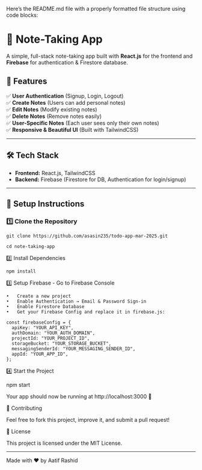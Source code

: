 Here’s the README.md file with a properly formatted file structure using code blocks:

# 📝 Note-Taking App

A simple, full-stack note-taking app built with **React.js** for the frontend and **Firebase** for authentication & Firestore database.

## 🚀 Features
✅ **User Authentication** (Signup, Login, Logout)  
✅ **Create Notes** (Users can add personal notes)  
✅ **Edit Notes** (Modify existing notes)  
✅ **Delete Notes** (Remove notes easily)  
✅ **User-Specific Notes** (Each user sees only their own notes)  
✅ **Responsive & Beautiful UI** (Built with TailwindCSS)

---

## 🛠 Tech Stack
- **Frontend:** React.js, TailwindCSS
- **Backend:** Firebase (Firestore for DB, Authentication for login/signup)

---



## 🔧 Setup Instructions

### 1️⃣ Clone the Repository

``` 
git clone https://github.com/asasin235/todo-app-mar-2025.git

cd note-taking-app
```

2️⃣ Install Dependencies

```npm install```


3️⃣ Setup Firebase
	-	Go to Firebase Console

	•	Create a new project
	•	Enable Authentication → Email & Password Sign-in
	•	Enable Firestore Database
	•	Get your Firebase Config and replace it in firebase.js:

```
const firebaseConfig = {
  apiKey: "YOUR_API_KEY",
  authDomain: "YOUR_AUTH_DOMAIN",
  projectId: "YOUR_PROJECT_ID",
  storageBucket: "YOUR_STORAGE_BUCKET",
  messagingSenderId: "YOUR_MESSAGING_SENDER_ID",
  appId: "YOUR_APP_ID",
};

```
4️⃣ Start the Project

npm start

Your app should now be running at http://localhost:3000 🎉


🤝 Contributing

Feel free to fork this project, improve it, and submit a pull request!

📜 License

This project is licensed under the MIT License.

---

Made with ❤️ by Aatif Rashid
